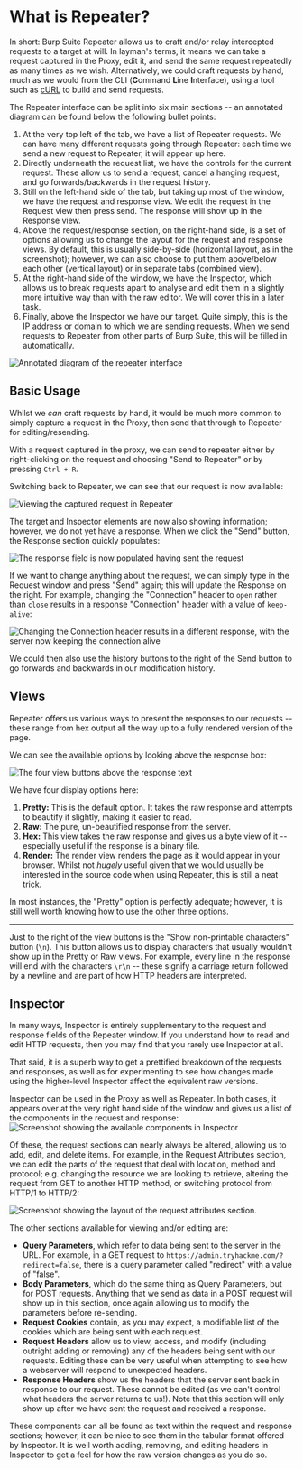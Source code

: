 # What is Repeater?                            

In short: Burp Suite Repeater allows us to craft and/or relay  intercepted requests to a target at will. In layman's terms, it means we can take a request captured in the Proxy, edit it, and send the same  request repeatedly as many times as we wish. Alternatively, we could  craft requests by hand, much as we would from the CLI (**C**ommand **L**ine **I**nterface), using a tool such as [cURL](https://curl.se/) to build and send requests.

The Repeater interface can be split into six main sections -- an  annotated diagram can be found below the following bullet points:

1. At the very top left of the tab, we have a list of Repeater requests. We  can have many different requests going through Repeater: each time we  send a new request to Repeater, it will appear up here.
2. Directly underneath the request list, we have the controls for the current  request. These allow us to send a request, cancel a hanging request, and go forwards/backwards in the request history.
3. Still on the  left-hand side of the tab, but taking up most of the window, we have the request and response view. We edit the request in the Request view then press send. The response will show up in the Response view. 
4. Above the request/response section, on the right-hand side, is a set of  options allowing us to change the layout for the request and response  views. By default, this is usually side-by-side (horizontal layout, as  in the screenshot); however, we can also choose to put them above/below  each other (vertical layout) or in separate tabs (combined view).
5. At the right-hand side of the window, we have the Inspector, which allows  us to break requests apart to analyse and edit them in a slightly more  intuitive way than with the raw editor. We will cover this in a later  task.
6. Finally, above the Inspector we have our target. Quite  simply, this is the IP address or domain to which we are sending  requests. When we send requests to Repeater from other parts of Burp  Suite, this will be filled in automatically.

![Annotated diagram of the repeater interface](https://tryhackme-images.s3.amazonaws.com/user-uploads/5d9e176315f8850e719252ed/room-content/631e09c2296fbc8d73ed38afa9705a50.png)

## Basic Usage

Whilst we *can* craft requests by hand, it would be much more  common to simply capture a request in the Proxy, then send that through  to Repeater for editing/resending.

With a request captured in the  proxy, we can send to repeater either by right-clicking on the request  and choosing "Send to Repeater" or by pressing `Ctrl + R`.

Switching back to Repeater, we can see that our request is now available:

![Viewing the captured request in Repeater](https://tryhackme-images.s3.amazonaws.com/user-uploads/5d9e176315f8850e719252ed/room-content/ae762b56b7ecb30a0d861221d41502f5.png)

The target and Inspector elements are now also showing information;  however, we do not yet have a response. When we click the "Send" button, the Response section quickly populates:

![The response field is now populated having sent the request](https://tryhackme-images.s3.amazonaws.com/user-uploads/5d9e176315f8850e719252ed/room-content/11da62185a73223355048c2fc04a1340.png)

If we want to change anything about the request, we can simply type in the Request window and press "Send" again; this will update the Response on the right. For example, changing the "Connection" header to `open` rather than `close` results in a response "Connection" header with a value of `keep-alive`:

![Changing the Connection header results in a different response, with the server now keeping the connection alive](https://tryhackme-images.s3.amazonaws.com/user-uploads/5d9e176315f8850e719252ed/room-content/67d1462106edc86bd676315b3c0cba08.png)

 We could then also use the history buttons to the right of the Send  button to go forwards and backwards in our modification history.

## Views

Repeater offers us various ways to present the responses to our  requests -- these range from hex output all the way up to a fully  rendered version of the page.

We can see the available options by looking above the response box:

![The four view buttons above the response text](https://tryhackme-images.s3.amazonaws.com/user-uploads/5d9e176315f8850e719252ed/room-content/635ad62b0204b104bbd58489716eccde.png)



We have four display options here:

1. **Pretty:** This is the default option. It takes the raw response and attempts to beautify it slightly, making it easier to read.
2. **Raw:** The pure, un-beautified response from the server.
3. **Hex:** This view takes the raw response and gives us a byte view of it -- especially useful if the response is a binary file.
4. **Render:** The render view renders the page as it would appear in your browser. Whilst not *hugely* useful given that we would usually be interested in the source code when using Repeater, this is still a neat trick.

In most instances, the "Pretty" option is perfectly adequate; however, it  is still well worth knowing how to use the other three options.

------

Just to the right of the view buttons is the "Show non-printable characters" button (`\n`). This button allows us to display characters that usually wouldn't show  up in the Pretty or Raw views. For example, every line in the response  will end with the characters `\r\n` -- these signify a carriage return followed by a newline and are part of how HTTP headers are interpreted.

## Inspector

In many ways, Inspector is entirely supplementary to the  request and response fields of the Repeater window. If you understand  how to read and edit HTTP requests, then you may find that you rarely use Inspector at all.

That said, it is a superb way to get a prettified breakdown of the requests  and responses, as well as for experimenting to see how changes made  using the higher-level Inspector affect the equivalent raw versions.

Inspector can be used in the Proxy as well as Repeater. In both cases, it appears over at the very right hand side of the window and gives us a list of  the components in the request and response:
![Screenshot showing the available components in Inspector](https://tryhackme-images.s3.amazonaws.com/user-uploads/5d9e176315f8850e719252ed/room-content/c365f42b324b823dfc928c28f3c41214.png)

Of these, the request sections can nearly always be altered, allowing us  to add, edit, and delete items. For example, in the Request Attributes  section, we can edit the parts of the request that deal with location,  method and protocol; e.g. changing the resource we are looking to  retrieve, altering the request from GET to another HTTP method, or switching protocol from HTTP/1 to HTTP/2:

![Screenshot showing the layout of the request attributes section.](https://tryhackme-images.s3.amazonaws.com/user-uploads/5d9e176315f8850e719252ed/room-content/4f3a0f3714ceebbd6016e077369b48e8.png)

The other sections available for viewing and/or editing are:

- **Query Parameters**, which refer to data being sent to the server in the URL. For example, in a GET request to `https://admin.tryhackme.com/?redirect=false`, there is a query parameter called "redirect" with a value of "false". 
- **Body Parameters**, which do the same thing as Query Parameters, but for POST requests.  Anything that we send as data in a POST request will show up in this  section, once again allowing us to modify the parameters before  re-sending.
- **Request Cookies** contain, as you may expect, a modifiable list of the cookies which are being sent with each request.
- **Request Headers** allow us to view, access, and modify (including outright adding or  removing) any of the headers being sent with our requests. Editing these can be very useful when attempting to see how a webserver will respond  to unexpected headers.
- **Response Headers** show us the  headers that the server sent back in response to our request. These  cannot be edited (as we can't control what headers the server returns to us!). Note that this section will only show up after we have sent the  request and received a response.

These components can  all be found as text within the request and response sections; however,  it can be nice to see them in the tabular format offered by Inspector.  It is well worth adding, removing, and editing headers in Inspector to  get a feel for how the raw version changes as you do so.